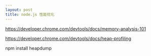 ```yaml
---
layout: post
title: node.js 性能优化
---
```


https://developer.chrome.com/devtools/docs/memory-analysis-101

https://developer.chrome.com/devtools/docs/heap-profiling


npm install heapdump
